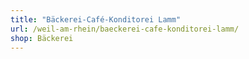 ```yaml
---
title: "Bäckerei-Café-Konditorei Lamm"
url: /weil-am-rhein/baeckerei-cafe-konditorei-lamm/
shop: Bäckerei
---
```

